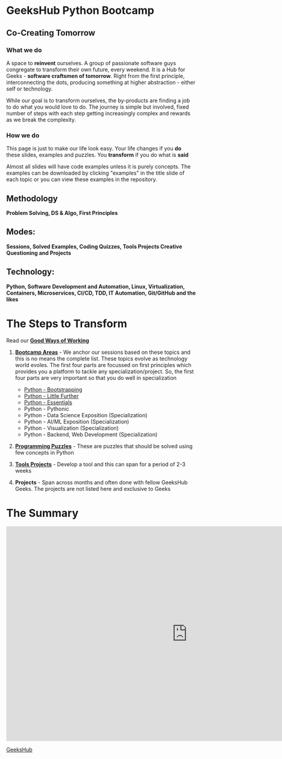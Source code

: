# GeeksHub Python Bootcamp
## Co-Creating Tomorrow

### What we do
A space to __reinvent__ ourselves. A group of passionate software guys congregate to transform their own future, every weekend. It is a Hub for Geeks - __software craftsmen of tomorrow__. Right from the first principle, interconnecting the dots, producing something at higher abstraction - either self or technology.

While our goal is to transform ourselves, the by-products are finding a job to do what you would love to do. The journey is simple but involved, fixed number of steps with each step getting increasingly complex and rewards as we break the complexity.

### How we do
This page is just to make our life look easy. Your life changes if you __do__ these slides, examples and puzzles. You __transform__ if you do what is __said__

Almost all slides will have code examples unless it is purely concepts. The examples can be downloaded by clicking "examples" in the title slide of each topic or you can view these examples in the repository.

## Methodology
__Problem Solving, DS & Algo, First Principles__

## Modes:
__Sessions, Solved Examples, Coding Quizzes, Tools Projects Creative Questioning and Projects__

## Technology: 
__Python, Software Development and Automation, Linux, Virtualization, Containers, Microservices, CI/CD, TDD, IT Automation, Git/GitHub and the likes__

# The Steps to __Transform__

Read our [__Good Ways of Working__](good_ways_of_working.md)

1. __[Bootcamp Areas](topics/topics.md)__ - We anchor our sessions based on these topics and this is no means the complete list. These topics evolve as technology world evoles. The first four parts are focussed on first principles which provides you a platform to tackle any specialization/project. So, the first four parts are very important so that you do well in specialization

    * [Python - Bootstrapping](topics/python_bootstrapping.md)
    * [Python - Little Further](topics/python_little_further.md)
    * [Python - Essentials](topics/python_essentials.md)
    * Python - Pythonic
    * Python - Data Science Exposition (Specialization)
    * Python - AI/ML Exposition (Specialization)
    * Python - Visualization (Specialization)
    * Python - Backend, Web Development (Specialization)

2. __[Programming Puzzles](programming_puzzles.md)__ - These are puzzles that should be solved using few concepts in Python
3. __[Tools Projects](tools_projects.md)__ - Develop a tool and this can span for a period of 2-3 weeks
4. __Projects__ - Span across months and often done with fellow GeeksHub Geeks. The projects are not listed here and exclusive to Geeks

# The Summary

<iframe src="https://docs.google.com/presentation/d/e/2PACX-1vQxR_JnAiAnc15gTMTh2JGwgaA-kWcQDbODUSAqSNi8jOeg04pggKzV8L8pJBFLWJgZx2EUvBopEa3w/embed?start=true&loop=true&delayms=10000" frameborder="0" width="960" height="569" allowfullscreen="true" mozallowfullscreen="true" webkitallowfullscreen="true"></iframe>

[GeeksHub](https://www.geekshub.in)